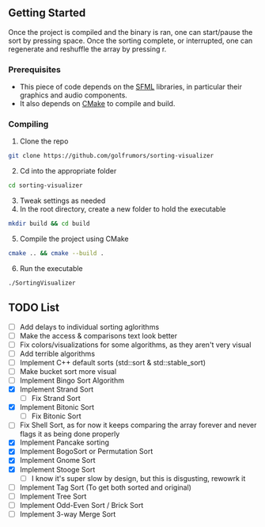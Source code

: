 ## Getting Started
Once the project is compiled and the binary is ran, one can start/pause the sort by pressing space.
Once the sorting complete, or interrupted, one can regenerate and reshuffle the array by pressing r.

### Prerequisites
* This piece of code depends on the [SFML](https://www.sfml-dev.org/) libraries, in particular their graphics and audio components.
* It also depends on [CMake](https://cmake.org/) to compile and build.

### Compiling
1. Clone the repo
```sh
git clone https://github.com/golfrumors/sorting-visualizer
```
2. Cd into the appropriate folder
```sh
cd sorting-visualizer
```
3. Tweak settings as needed
4. In the root directory, create a new folder to hold the executable
```sh
mkdir build && cd build
```
5. Compile the project using CMake
```sh
cmake .. && cmake --build .
```
6. Run the executable
```sh
./SortingVisualizer
```

## TODO List
- [ ] Add delays to individual sorting aglorithms
- [ ] Make the access & comparisons text look better
- [ ] Fix colors/visualizations for some algorithms, as they aren't very visual
- [ ] Add terrible algorithms
- [ ] Implement C++ default sorts (std::sort & std::stable_sort)
- [ ] Make bucket sort more visual
- [ ] Implement Bingo Sort Algorithm
- [x] Implement Strand Sort
    - [ ] Fix Strand Sort
- [x] Implement Bitonic Sort
    - [ ] Fix Bitonic Sort
- [ ] Fix Shell Sort, as for now it keeps comparing the array forever and never flags it as being done properly
- [x] Implement Pancake sorting
- [x] Implement BogoSort or Permutation Sort
- [x] Implement Gnome Sort
- [x] Implement Stooge Sort
    - [ ] I know it's super slow by design, but this is disgusting, rewowrk it
- [ ] Implement Tag Sort (To get both sorted and original)
- [ ] Implement Tree Sort
- [ ] Implement Odd-Even Sort / Brick Sort
- [ ] Implement 3-way Merge Sort
